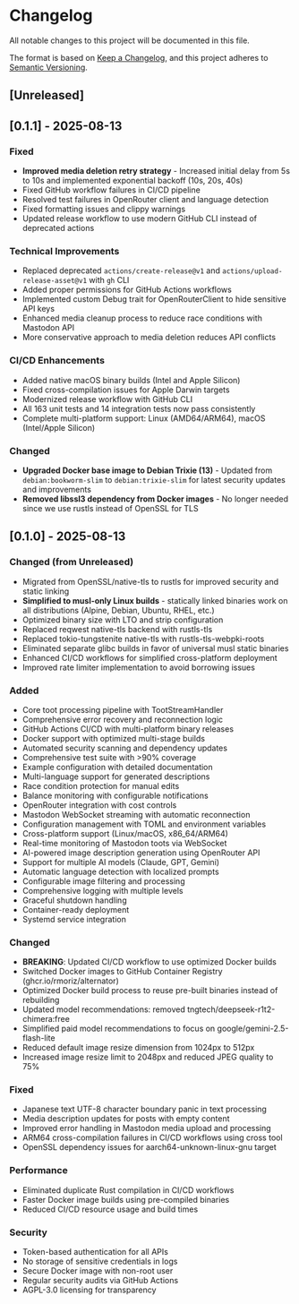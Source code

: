 # Changelog

All notable changes to this project will be documented in this file.

The format is based on [Keep a Changelog](https://keepachangelog.com/en/1.0.0/),
and this project adheres to [Semantic Versioning](https://semver.org/spec/v2.0.0.html).

## [Unreleased]

## [0.1.1] - 2025-08-13

### Fixed
- **Improved media deletion retry strategy** - Increased initial delay from 5s to 10s and implemented exponential backoff (10s, 20s, 40s)
- Fixed GitHub workflow failures in CI/CD pipeline
- Resolved test failures in OpenRouter client and language detection
- Fixed formatting issues and clippy warnings
- Updated release workflow to use modern GitHub CLI instead of deprecated actions

### Technical Improvements
- Replaced deprecated `actions/create-release@v1` and `actions/upload-release-asset@v1` with `gh` CLI
- Added proper permissions for GitHub Actions workflows
- Implemented custom Debug trait for OpenRouterClient to hide sensitive API keys
- Enhanced media cleanup process to reduce race conditions with Mastodon API
- More conservative approach to media deletion reduces API conflicts

### CI/CD Enhancements
- Added native macOS binary builds (Intel and Apple Silicon)
- Fixed cross-compilation issues for Apple Darwin targets
- Modernized release workflow with GitHub CLI
- All 163 unit tests and 14 integration tests now pass consistently
- Complete multi-platform support: Linux (AMD64/ARM64), macOS (Intel/Apple Silicon)

### Changed
- **Upgraded Docker base image to Debian Trixie (13)** - Updated from `debian:bookworm-slim` to `debian:trixie-slim` for latest security updates and improvements
- **Removed libssl3 dependency from Docker images** - No longer needed since we use rustls instead of OpenSSL for TLS

## [0.1.0] - 2025-08-13

### Changed (from Unreleased)
- Migrated from OpenSSL/native-tls to rustls for improved security and static linking
- **Simplified to musl-only Linux builds** - statically linked binaries work on all distributions (Alpine, Debian, Ubuntu, RHEL, etc.)
- Optimized binary size with LTO and strip configuration
- Replaced reqwest native-tls backend with rustls-tls
- Replaced tokio-tungstenite native-tls with rustls-tls-webpki-roots
- Eliminated separate glibc builds in favor of universal musl static binaries
- Enhanced CI/CD workflows for simplified cross-platform deployment
- Improved rate limiter implementation to avoid borrowing issues

### Added
- Core toot processing pipeline with TootStreamHandler
- Comprehensive error recovery and reconnection logic
- GitHub Actions CI/CD with multi-platform binary releases
- Docker support with optimized multi-stage builds
- Automated security scanning and dependency updates
- Comprehensive test suite with >90% coverage
- Example configuration with detailed documentation
- Multi-language support for generated descriptions
- Race condition protection for manual edits
- Balance monitoring with configurable notifications
- OpenRouter integration with cost controls
- Mastodon WebSocket streaming with automatic reconnection
- Configuration management with TOML and environment variables
- Cross-platform support (Linux/macOS, x86_64/ARM64)
- Real-time monitoring of Mastodon toots via WebSocket
- AI-powered image description generation using OpenRouter API
- Support for multiple AI models (Claude, GPT, Gemini)
- Automatic language detection with localized prompts
- Configurable image filtering and processing
- Comprehensive logging with multiple levels
- Graceful shutdown handling
- Container-ready deployment
- Systemd service integration

### Changed
- **BREAKING**: Updated CI/CD workflow to use optimized Docker builds
- Switched Docker images to GitHub Container Registry (ghcr.io/rmoriz/alternator)
- Optimized Docker build process to reuse pre-built binaries instead of rebuilding
- Updated model recommendations: removed tngtech/deepseek-r1t2-chimera:free
- Simplified paid model recommendations to focus on google/gemini-2.5-flash-lite
- Reduced default image resize dimension from 1024px to 512px
- Increased image resize limit to 2048px and reduced JPEG quality to 75%

### Fixed
- Japanese text UTF-8 character boundary panic in text processing
- Media description updates for posts with empty content
- Improved error handling in Mastodon media upload and processing
- ARM64 cross-compilation failures in CI/CD workflows using cross tool
- OpenSSL dependency issues for aarch64-unknown-linux-gnu target

### Performance
- Eliminated duplicate Rust compilation in CI/CD workflows
- Faster Docker image builds using pre-compiled binaries
- Reduced CI/CD resource usage and build times

### Security
- Token-based authentication for all APIs
- No storage of sensitive credentials in logs
- Secure Docker image with non-root user
- Regular security audits via GitHub Actions
- AGPL-3.0 licensing for transparency